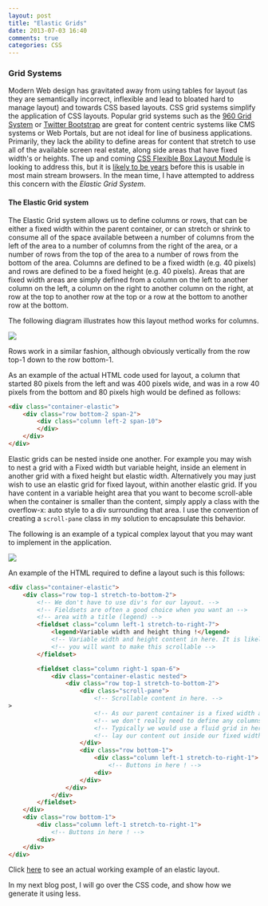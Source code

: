 ```yaml
---
layout: post
title: "Elastic Grids"
date: 2013-07-03 16:40
comments: true
categories: CSS
---
```



### Grid Systems
Modern Web design has gravitated away from using tables for layout (as they are semantically incorrect, inflexible and lead to bloated hard to manage layout) and towards CSS based layouts. CSS grid systems simplify the application of CSS layouts. Popular grid systems such as the [960 Grid System](http://960.gs) or [Twitter Bootstrap](http://twitter.github.io/bootstrap/) are great for content centric systems like CMS systems or Web Portals, but are not ideal for line of business applications. Primarily, they lack the ability to define areas for content that stretch to use all of the available screen real estate, along side areas that have fixed width's or heights. The up and coming [CSS Flexible Box Layout Module](http://www.w3.org/TR/css3-flexbox/) is looking to address this, but it is [likely to be years](http://caniuse.com/flexbox) before this is usable in most main stream browsers. In the mean time, I have attempted to address this concern with the *Elastic Grid System*. 

#### The Elastic Grid system

The Elastic Grid system allows us to define columns or rows, that can be either a fixed width within the parent container, or can stretch or shrink to consume all of the space available between a number of columns from the left of the area to a number of columns from the right of the area, or a number of rows from the top of the area to a number of rows from the bottom of the area. Columns are defined to be a fixed width (e.g. 40 pixels) and rows are defined to be a fixed height (e.g. 40 pixels). Areas that are fixed width areas are simply defined from a column on the left to another column on the left, a column on the right to another column on the right, at row at the top to another row at the top or a row at the bottom to another row at the bottom. 

The following diagram illustrates how this layout method works for columns.

![](http://i.imgur.com/PL0w9fj.jpg)

Rows work in a similar fashion, although obviously vertically from the row top-1 down to the row bottom-1.

As an example of the actual HTML code used for layout, a column that started 80 pixels from the left and was 400 pixels wide, and was in a row 40 pixels from the bottom and 80 pixels high would be defined as follows:

```html
<div class="container-elastic">
    <div class="row bottom-2 span-2">
		<div class="column left-2 span-10">
		</div>
	</div>
</div>
``` 

Elastic grids can be nested inside one another. For example you may wish to nest a grid with a Fixed width but variable height, inside an element in another grid with a fixed height but elastic width. Alternatively you may just wish to use an elastic grid for fixed layout, within another elastic grid. If you have content in a variable height area that you want to become scroll-able when the container is smaller than the content, simply apply a class with the overflow-x: auto style to a div surrounding that area. I use the convention of creating a  `scroll-pane` class in my solution to encapsulate this behavior. 

The following is an example of a typical complex layout that you may want to implement in the application.

![](http://i.imgur.com/ecMSJEz.jpg)

An example of the HTML required to define a layout such is this follows:

```html
<div class="container-elastic">
    <div class="row top-1 stretch-to-bottom-2">
		<!-- We don't have to use div's for our layout. -->
		<!-- Fieldsets are often a good choice when you want an -->
		<!-- area with a title (legend) -->
		<fieldset class="column left-1 stretch-to-right-7">
			<legend>Variable width and height thing !</legend>
			<!-- Variable width and height content in here. It is likely -->
			<!-- you will want to make this scrollable -->
		</fieldset>

		<fieldset class="column right-1 span-6">
			<div class="container-elastic nested">
           		<div class="row top-1 stretch-to-bottom-2">
					<div class="scroll-pane">
						<!-- Scrollable content in here. -->
>
						<!-- As our parent container is a fixed width anyway -->
						<!-- we don't really need to define any columns if we don't want to -->
						<!-- Typically we would use a fluid grid in here to --> 
						<!-- lay our content out inside our fixed width parent container -->
					</div>
				    <div class="row bottom-1">
						<div class="column left-1 stretch-to-right-1">
							<!-- Buttons in here ! -->
						<div>
					</div>
				</div>
            </div>			
		</fieldset>
	</div>
    <div class="row bottom-1">
		<div class="column left-1 stretch-to-right-1">
			<!-- Buttons in here ! -->
		<div>
	</div>
</div>
```

Click [here](elastic-example/index.html) to see an actual working example of an elastic layout.

In my next blog post, I will go over the CSS code, and show how we generate it using less. 







  
